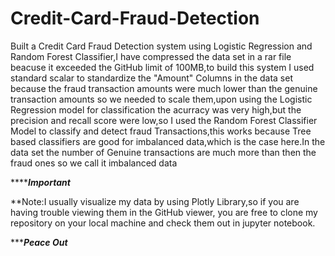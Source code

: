 # Credit-Card-Fraud-Detection
Built a Credit Card Fraud Detection system using Logistic Regression and Random Forest Classifier,I have compressed the data set in a rar file beacuse it exceeded the GitHub limit of 100MB,to build this system I used standard scalar to standardize the "Amount" Columns in the data set because the fraud transaction amounts were much lower than the genuine transaction amounts so we needed to scale them,upon using the Logistic Regression model for classification the acurracy was very high,but the precision and recall score were low,so I used the Random Forest Classifier Model to classify and detect fraud Transactions,this works because Tree based classifiers are good for imbalanced data,which is the case here.In the data set the number of Genuine transactions are much more than then the fraud ones so we call it imbalanced data

 *******Important***

**Note:I usually visualize my data by using Plotly Library,so if you are having trouble viewing them in the GitHub viewer, you are free to clone my repository on your local machine and check them out in jupyter notebook.

   **********Peace Out*******
